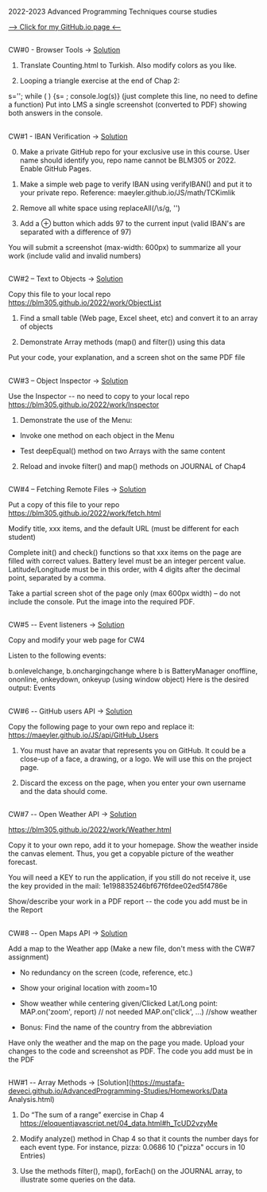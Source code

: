 2022-2023 Advanced Programming Techniques course studies

[--> Click for my GitHub.io page <--](https://mustafa-deveci.github.io/AdvancedProgramming-Studies/)

##
CW#0 - Browser Tools -> [Solution](https://mustafa-deveci.github.io/AdvancedProgramming-Studies/Classworks/Counting.html)

1. Translate Counting.html to Turkish. Also modify colors as you like.

2. Looping a triangle exercise at the end of Chap 2:

s=''; while (     ) {s=   ; console.log(s)}
(just complete this line, no need to define a function)
Put into LMS a single screenshot (converted to PDF) showing both answers in the console.

##
CW#1 - IBAN Verification -> [Solution](https://mustafa-deveci.github.io/AdvancedProgramming-Studies/Classworks/IBANverify.html)

0. Make a private GitHub repo for your exclusive use in this course. User name should identify you, repo name cannot be BLM305 or 2022. Enable GitHub Pages.

1. Make a simple web page to verify IBAN using verifyIBAN() and put it to your private repo.
Reference: maeyler.github.io/JS/math/TCKimlik

2. Remove all white space using replaceAll(/\s/g, '')

3. Add a ⊕ button which adds 97 to the current input
(valid IBAN's are separated with a difference of 97)

You will submit a screenshot (max-width: 600px) to summarize all your work (include valid and invalid numbers)
##
CW#2 – Text to Objects -> [Solution](https://mustafa-deveci.github.io/AdvancedProgramming-Studies/Classworks/List%20of%20Objects.html)

Copy this file to your local repo
https://blm305.github.io/2022/work/ObjectList

1. Find a small table (Web page, Excel sheet, etc) and convert it to an array of objects

2. Demonstrate Array methods (map() and filter()) using this data

Put your code, your explanation, and a screen shot on the same PDF file
##
CW#3 – Object Inspector -> [Solution](https://mustafa-deveci.github.io/AdvancedProgramming-Studies/Classworks/Inspector.html)

Use the Inspector -- no need to copy to your local repo
https://blm305.github.io/2022/work/Inspector

1. Demonstrate the use of the Menu:

* Invoke one method on each object in the Menu

* Test deepEqual() method on two Arrays with the same content


2. Reload and invoke filter() and map() methods on JOURNAL of Chap4

##
CW#4 – Fetching Remote Files -> [Solution](https://mustafa-deveci.github.io/AdvancedProgramming-Studies/Classworks/xxx.html)

Put a copy of this file to your repo https://blm305.github.io/2022/work/fetch.html

Modify title, xxx items, and the default URL (must be different for each student)

Complete init() and check() functions so that xxx items on the page are filled with correct values. Battery level must be an integer percent value. Latitude/Longitude must be in this order, with 4 digits after the decimal point, separated by a comma.

Take a partial screen shot of the page only (max 600px width) – do not include the console. Put the image into the required PDF.

##
CW#5 -- Event listeners -> [Solution](https://mustafa-deveci.github.io/AdvancedProgramming-Studies/Classworks/EventListener.html)

Copy and modify your web page for CW4

Listen to the following events:

b.onlevelchange, b.onchargingchange where b is BatteryManager
onoffline, ononline, onkeydown, onkeyup (using window object)
Here is the desired output: 
Events

##
CW#6 -- GitHub users API  ->  [Solution](https://mustafa-deveci.github.io/AdvancedProgramming-Studies/Classworks/GitHub_Users.html)

Copy the following page to your own repo and replace it:
https://maeyler.github.io/JS/api/GitHub_Users

1. You must have an avatar that represents you on GitHub. It could be a close-up of a face, a drawing, or a logo. We will use this on the project page.

2. Discard the excess on the page, when you enter your own username and the data should come.

##
CW#7 -- Open Weather API  ->  [Solution](https://mustafa-deveci.github.io/AdvancedProgramming-Studies/Classworks/OpenWeather.html)


https://blm305.github.io/2022/work/Weather.html

Copy it to your own repo, add it to your homepage. Show the weather inside the canvas element. Thus, you get a copyable picture of the weather forecast.

You will need a KEY to run the application, if you still do not receive it, use the key provided in the mail: 1e198835246bf67f6fdee02ed5f4786e

Show/describe your work in a PDF report -- the code you add must be in the Report

##
CW#8 -- Open Maps API  ->  [Solution](https://mustafa-deveci.github.io/AdvancedProgramming-Studies/Classworks/OpenMapsAPI.html)

Add a map to the Weather app
 (Make a new file, don't mess with the CW#7 assignment)

* No redundancy on the screen (code, reference, etc.)

* Show your original location with zoom=10

* Show weather while centering given/Clicked Lat/Long point:
    MAP.on('zoom', report) // not needed
    MAP.on('click', ...) //show weather
* Bonus: Find the name of the country from the abbreviation

Have only the weather and the map on the page you made. Upload your changes to the code and screenshot as PDF. The code you add must be in the PDF

##
HW#1 -- Array Methods  ->  [Solution](https://mustafa-deveci.github.io/AdvancedProgramming-Studies/Homeworks/Data Analysis.html)

1. Do “The sum of a range” exercise in Chap 4 https://eloquentjavascript.net/04_data.html#h_TcUD2vzyMe

2. Modify analyze() method in Chap 4 so that it counts the number days for each event type.
For instance, pizza: 0.0686 10  ("pizza" occurs in 10 Entries)

3. Use the methods filter(), map(), forEach() on the JOURNAL array, to illustrate some queries on the data.



